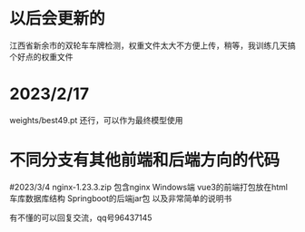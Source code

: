 # 以后会更新的
江西省新余市的双轮车车牌检测，权重文件太大不方便上传，稍等，我训练几天搞个好点的权重文件

# 2023/2/17
weights/best49.pt 还行，可以作为最终模型使用

# 不同分支有其他前端和后端方向的代码

#2023/3/4
nginx-1.23.3.zip
包含nginx Windows端 
vue3的前端打包放在html
车库数据库结构
Springboot的后端jar包
以及非常简单的说明书

有不懂的可以回复交流，qq号96437145
